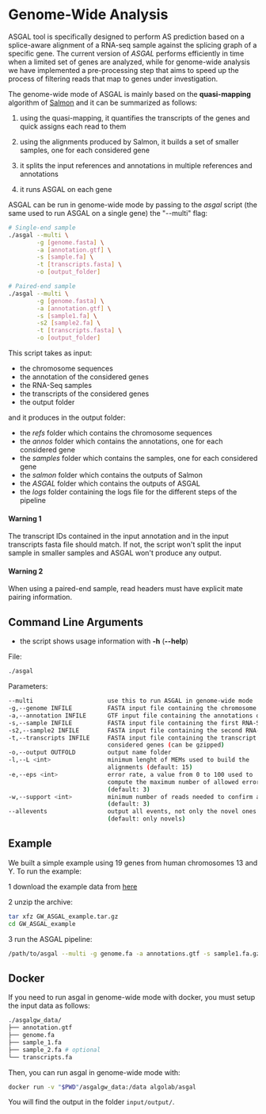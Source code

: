[//]: # (Comment)
# Genome-Wide Analysis

ASGAL tool is specifically designed to perform AS prediction based on
a splice-aware alignment of a RNA-seq sample against the splicing
graph of a specific gene. The current version of _ASGAL_ performs
efficiently in time when a limited set of genes are analyzed, while
for genome-wide analysis we have implemented a pre-processing step
that aims to speed up the process of filtering reads that map to genes
under investigation.

The genome-wide mode of ASGAL is mainly based on the **quasi-mapping**
algorithm of [Salmon](https://combine-lab.github.io/salmon/) and it
can be summarized as follows:

1. using the quasi-mapping, it quantifies the transcripts of the genes
and quick assigns each read to them

2. using the alignments produced by Salmon, it builds a set of
smaller samples, one for each considered gene

3. it splits the input references and annotations in multiple references and annotations

4. it runs ASGAL on each gene

ASGAL can be run in genome-wide mode by passing to the _asgal_ script (the same used to
run ASGAL on a single gene) the "--multi" flag:
```bash
# Single-end sample
./asgal --multi \
        -g [genome.fasta] \
        -a [annotation.gtf] \
        -s [sample.fa] \
        -t [transcripts.fasta] \
        -o [output_folder]

# Paired-end sample
./asgal --multi \
        -g [genome.fasta] \
        -a [annotation.gtf] \
        -s [sample1.fa] \
        -s2 [sample2.fa] \
        -t [transcripts.fasta] \
        -o [output_folder]
```

This script takes as input:
* the chromosome sequences
* the annotation of the considered genes
* the RNA-Seq samples
* the transcripts of the considered genes
* the output folder

and it produces in the output folder:
* the _refs_ folder which contains the chromosome sequences
* the _annos_ folder which contains the annotations, one for each considered gene
* the _samples_ folder which contains the samples, one for each considered gene
* the _salmon_ folder which contains the outputs of Salmon
* the _ASGAL_ folder which contains the outputs of ASGAL
* the _logs_ folder containing the logs file for the different steps of the pipeline

#### Warning 1
The transcript IDs contained in the input annotation and in the input
transcripts fasta file should match. If not, the script won't split
the input sample in smaller samples and ASGAL won't produce any
output.

#### Warning 2
When using a paired-end sample, read headers must have explicit mate
pairing information.

## Command Line Arguments
* the script shows usage information with **-h** (**\-\-help**)

File:
```bash
./asgal
```
Parameters:
```bash
--multi                     use this to run ASGAL in genome-wide mode
-g,--genome INFILE          FASTA input file containing the chromosome sequences
-a,--annotation INFILE      GTF input file containing the annotations of considered genes
-s,--sample INFILE          FASTA input file containing the first RNA-Seq sample (can be gzipped)
-s2,--sample2 INFILE        FASTA input file containing the second RNA-Seq sample (can be gzipped)
-t,--transcripts INFILE     FASTA input file containing the transcript sequences of the
                            considered genes (can be gzipped)
-o,--output OUTFOLD         output name folder
-l,--L <int>                minimum lenght of MEMs used to build the
                            alignments (default: 15)
-e,--eps <int>              error rate, a value from 0 to 100 used to
                            compute the maximum number of allowed errors
                            (default: 3)
-w,--support <int>          minimum number of reads needed to confirm an event
                            (default: 3)
--allevents                 output all events, not only the novel ones
                            (default: only novels)
```

## Example
We built a simple example using 19 genes from human chromosomes 13 and Y. To run the example:

1 download the example data from [here](https://drive.google.com/open?id=1CX_9-a0-vUa2pImRePHQhFqEywO9DzTu)

2 unzip the archive:
```bash
tar xfz GW_ASGAL_example.tar.gz
cd GW_ASGAL_example
```
3 run the ASGAL pipeline:
```bash
/path/to/asgal --multi -g genome.fa -a annotations.gtf -s sample1.fa.gz -t transcripts.fa.gz -o outFold
```

## Docker
If you need to run asgal in genome-wide mode with docker, you must setup the input data as follows:
```bash
./asgalgw_data/
├── annotation.gtf
├── genome.fa
├── sample_1.fa
├── sample_2.fa # optional
└── transcripts.fa
```

Then, you can run asgal in genome-wide mode with:
```bash
docker run -v "$PWD"/asgalgw_data:/data algolab/asgal
```

You will find the output in the folder `input/output/`.